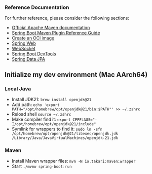 ### Reference Documentation
For further reference, please consider the following sections:

* [Official Apache Maven documentation](https://maven.apache.org/guides/index.html)
* [Spring Boot Maven Plugin Reference Guide](https://docs.spring.io/spring-boot/3.3.4/maven-plugin)
* [Create an OCI image](https://docs.spring.io/spring-boot/3.3.4/maven-plugin/build-image.html)
* [Spring Web](https://docs.spring.io/spring-boot/docs/3.3.4/reference/htmlsingle/index.html#web)
* [WebSocket](https://docs.spring.io/spring-boot/docs/3.3.4/reference/htmlsingle/index.html#messaging.websockets)
* [Spring Boot DevTools](https://docs.spring.io/spring-boot/docs/3.3.4/reference/htmlsingle/index.html#using.devtools)
* [Spring Data JPA](https://docs.spring.io/spring-boot/docs/3.3.4/reference/htmlsingle/index.html#data.sql.jpa-and-spring-data)

## Initialize my dev environment (Mac AArch64)

### Local Java
* Install JDK21: `brew install openjdk@21`
* Add path: `echo 'export PATH="/opt/homebrew/opt/openjdk@21/bin:$PATH"' >> ~/.zshrc`
* Reload shell `source ~/.zshrc`
* Make compiler find it: `export CPPFLAGS="-I/opt/homebrew/opt/openjdk@21/include"`
* Symlink for wrappers to find it: `sudo ln -sfn /opt/homebrew/opt/openjdk@21/libexec/openjdk.jdk /Library/Java/JavaVirtualMachines/openjdk-21.jdk`

### Maven
* Install Maven wrapper files: `mvn -N io.takari:maven:wrapper`
* Start `./mvnw spring-boot:run`
